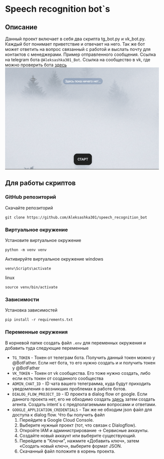 # Speech recognition bot`s
## Описание
Данный проект включает в себя два скрипта tg_bot.py и vk_bot.py. Каждый бот понимает приветствие и отвечает на него.
Так же бот может ответить на вопрос связанный с работой и выслать почту для контактов с менеджерами. Пример 
отправленного сообщения. Ссылка на telegram бота `@Aleksashka301_Bot`. Ссылка на сообщество в vk, где можно проверить бота
[здесь](https://vk.com/club231509983?from=groups)
![tg_bot.gif](gif%60s/tg_bot.gif)
## Для работы скриптов
### GitHub репозиторий
Скачайте репозиторий
```
git clone https://github.com/Aleksashka301/speech_recognition_bot
```
### Виртуальное окружение
Установите виртуальное окружение
```
python -m venv venv
```
Активируйте виртуальное окружение
windows
```
venv\Scripts\activate
```
linux
```
source venv/bin/activate
```
### Зависимости
Установка зависимостей
```
pip install -r requirements.txt
```
### Переменные окружения
В корневой папке создать файл `.env` для переменных окружения и добавить туда следующие переменные
- `TG_TOKEN` - Токен от телеграм бота. Получить данный токен можно у @BotFather. Если нет бота, то его нужно создать и
и получить токен у @BotFather
- `VK_TOKEN` - Токен от vk сообщества. Его тоже нужно создать, либо если есть токен от созданного сообщества
- `ADMIN_CHAT_ID` - ID чата вашего телеграмма, куда будут приходить уведомления о возникших проблемах в работе ботов.
- `DIALOG_FLOW_PROJECT_ID` - ID проекта в dialog flow от google. Если данного проекта нет, его не обходимо создать
[здесь](https://console.cloud.google.com/) затем создать агента. Создать intent`s с предполагаемыми вопросами и ответами.
- `GOOGLE_APPLICATION_CREDENTIALS` - Так же не обходим json файл для доступа к dialog flow. Что бы получить файл
  1. Перейдите в Google Cloud Console.
  2. Выберите нужный проект (тот, что связан с Dialogflow).
  3. Откройте IAM и администрирование → Сервисные аккаунты.
  4. Создайте новый аккаунт или выберите существующий.
  5. Перейдите в "Ключи", нажмите «Добавить ключ», затем «Создать новый ключ», выберите формат JSON.
  6. Скачанный файл положите в корень проекта.